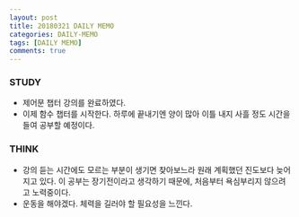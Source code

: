 ```yaml
---
layout: post
title: 20180321 DAILY MEMO
categories: DAILY-MEMO
tags: [DAILY MEMO]
comments: true
---
```


### STUDY
-  제어문 챕터 강의를 완료하였다.
-  이제 함수 챕터를 시작한다. 하루에 끝내기엔 양이 많아 이틀 내지 사흘 정도 시간을 들여 공부할 예정이다.

### THINK
-  강의 듣는 시간에도 모르는 부분이 생기면 찾아보느라 원래 계획했던 진도보다 늦어지고 있다. 이 공부는 장기전이라고 생각하기 때문에, 처음부터 욕심부리지 않으려고 노력중이다. 
-  운동을 해야겠다. 체력을 길러야 할 필요성을 느낀다.